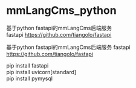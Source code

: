 # mmLangCms_python 
基于python fastapi的mmLangCms后端服务  
fastapi https://github.com/tiangolo/fastapi  
 
基于python fastapi的mmLangCms后端服务
fastapi https://github.com/tiangolo/fastapi

pip install fastapi  
pip install uvicorn[standard]  
pip install pymysql  
